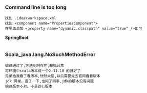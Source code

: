 ### **Command line is too long**

```
找到 .idea\workspace.xml 
找到 <component name="PropertiesComponent">
在里面添加 <property name="dynamic.classpath" value="true" />即可 
```



**SpringBoot**

```

```



### Scala_java.lang.NoSuchMethodError

```
编译通过了,方法明明存在,却抛异常
将环境中scala版本成一个2.11.10 的就好了
兄弟给我看了看版本,恍然大悟,以后需要先去官网看看版本
jdk 异常，查了一下,也问了同事,jdk的版本没有问题
编译版本不对，不是运行版本

```






